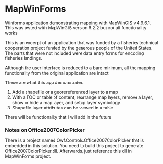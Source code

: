 # MapWinForms
Winforms application demonstrating mapping with MapWinGIS v 4.9.6.1. This was tested with MapWinGIS version 5.2.2 but not all functionality works

This is an excerpt of an application that was funded by a fisheries technical cooperation project funded by the generous people of the United States. The parts that were not included were data entry forms for encoding fisheries landings. 


Although the user interface is reduced to a bare minimum, all the mapping functionality from the original application are intact.

These are what this app demonstrates
1. Add a shapefile or a georereferenced layer to a map
2. With a TOC or table of content, rearrange map layers, remove a layer, show or hide a map layer, and setup layer symbology
3. Shapefile layer attributes can be viewed in a table. 

There will be functionality that I will add in the future

### Notes on Office2007ColorPicker
There is a project named Owf.Controls.Office2007ColorPicker that is embedded in this solution. You need to build this project to generate Office2007ColorPicker.dll. Afterwards, just reference this dll in MapWinForms project.
